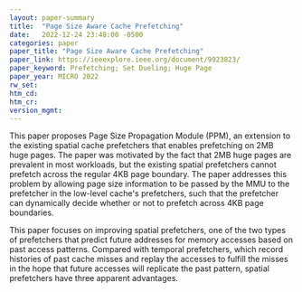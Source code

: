```yaml
---
layout: paper-summary
title:  "Page Size Aware Cache Prefetching"
date:   2022-12-24 23:48:00 -0500
categories: paper
paper_title: "Page Size Aware Cache Prefetching"
paper_link: https://ieeexplore.ieee.org/document/9923823/
paper_keyword: Prefetching; Set Dueling; Huge Page
paper_year: MICRO 2022
rw_set:
htm_cd:
htm_cr:
version_mgmt:
---
```


This paper proposes Page Size Propagation Module (PPM), an extension to the existing spatial cache prefetchers that
enables prefetching on 2MB huge pages. The paper was motivated by the fact that 2MB huge pages are prevalent in 
most workloads, but the existing spatial prefetchers cannot prefetch across the regular 4KB page boundary.
The paper addresses this problem by allowing page size information to be passed by the MMU to the prefetcher in the 
low-level cache's prefetchers, such that the prefetcher can dynamically decide whether or not to prefetch across
4KB page boundaries. 

This paper focuses on improving spatial prefetchers, one of the two types of prefetchers that predict future
addresses for memory accesses based on past access patterns. Compared with temporal prefetchers, which record histories 
of past cache misses and replay the accesses to fulfill the misses in the hope that future accesses will replicate
the past pattern, spatial prefetchers have three apparent advantages.

